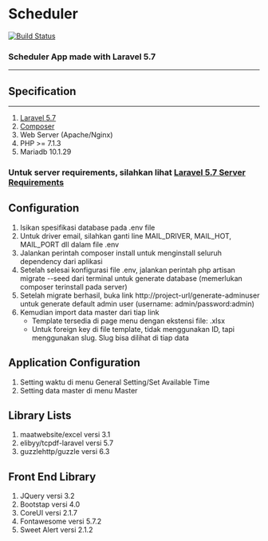# Scheduler
[![Build Status](https://travis-ci.com/zillucks/scheduler.svg?branch=master)](https://travis-ci.com/zillucks/scheduler)
### Scheduler App made with Laravel 5.7
---
## Specification
---
1.  [Laravel 5.7](https://laravel.com/docs/5.7/installation)
2.  [Composer](https://getcomposer.org/download/)
3.  Web Server (Apache/Nginx)
3.  PHP >= 7.1.3
4.  Mariadb 10.1.29

### Untuk server requirements, silahkan lihat [Laravel 5.7 Server Requirements](https://laravel.com/docs/5.7/installation)

## Configuration
1.  Isikan spesifikasi database pada .env file
2.  Untuk driver email, silahkan ganti line MAIL_DRIVER, MAIL_HOT, MAIL_PORT dll dalam file .env
3.  Jalankan perintah composer install untuk menginstall seluruh dependency dari aplikasi
4.  Setelah selesai konfigurasi file .env, jalankan perintah php artisan migrate --seed dari terminal untuk generate database (memerlukan composer terinstall pada server)
5.  Setelah migrate berhasil, buka link http://project-url/generate-adminuser untuk generate default admin user (username: admin/password:admin)
6.  Kemudian import data master dari tiap link
    -   Template tersedia di page menu dengan ekstensi file: .xlsx
    -   Untuk foreign key di file template, tidak menggunakan ID, tapi menggunakan slug. Slug bisa dilihat di tiap data

## Application Configuration
1.  Setting waktu di menu General Setting/Set Available Time
2.  Setting data master di menu Master

## Library Lists
1.  maatwebsite/excel versi 3.1
3.  elibyy/tcpdf-laravel versi 5.7
4.  guzzlehttp/guzzle versi 6.3

## Front End Library
1.  JQuery versi 3.2
2.  Bootstap versi 4.0
3.  CoreUI versi 2.1.7
4.  Fontawesome versi 5.7.2
5.  Sweet Alert versi 2.1.2	